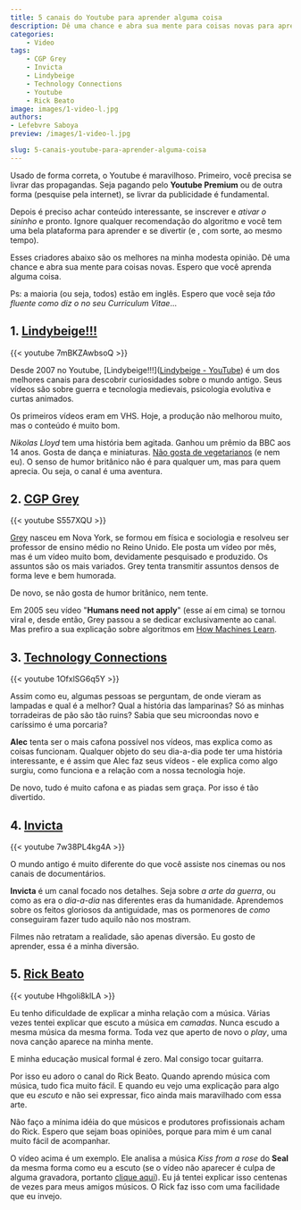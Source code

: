 ```yaml
---
title: 5 canais do Youtube para aprender alguma coisa
description: Dê uma chance e abra sua mente para coisas novas para aprender alguma coisa nova e interessante.
categories:
    - Video
tags:
    - CGP Grey
    - Invicta
    - Lindybeige
    - Technology Connections
    - Youtube
    - Rick Beato
image: images/1-video-l.jpg
authors:
- Lefebvre Saboya
preview: /images/1-video-l.jpg

slug: 5-canais-youtube-para-aprender-alguma-coisa
---
```


Usado de forma correta, o Youtube é maravilhoso. Primeiro, você precisa se livrar das propagandas. Seja pagando pelo **Youtube Premium** ou de outra forma (pesquise pela internet), se livrar da publicidade é fundamental. 

Depois é preciso achar conteúdo interessante, se inscrever e *ativar o sininho* e pronto. Ignore qualquer recomendação do algoritmo e você tem uma bela plataforma para aprender e se divertir (e , com sorte, ao mesmo tempo).

Esses criadores abaixo são os melhores na minha modesta opinião. Dê uma chance e abra sua mente para coisas novas. Espero que você aprenda alguma coisa.

Ps: a maioria (ou seja, todos) estão em inglês. Espero que você seja *tão fluente como diz o no seu Curriculum Vitae*...

## 1. [Lindybeige!!!](https://www.youtube.com/user/lindybeige)

{{< youtube 7mBKZAwbsoQ >}}

Desde 2007 no Youtube, [Lindybeige!!!]([Lindybeige - YouTube](https://www.youtube.com/user/lindybeige)) é um dos melhores canais para descobrir curiosidades sobre o mundo antigo. Seus vídeos são sobre guerra e tecnologia medievais, psicologia evolutiva e curtas animados.

Os primeiros vídeos eram em VHS. Hoje, a produção não melhorou muito, mas o conteúdo é muito bom.

*Nikolas Lloyd* tem uma história bem agitada. Ganhou um prêmio da BBC aos 14 anos. Gosta de dança e miniaturas. [Não gosta de vegetarianos](http://www.lloydianaspects.co.uk/opinions/whyVegetariansShouldBeForcefedWithLard.html#mainSection) (e nem eu). O senso de humor britânico não é para qualquer um, mas para quem aprecia. Ou seja, o canal é uma aventura.

## 2. [CGP Grey](https://www.youtube.com/greymatter)

{{< youtube S557XQU >}}

[Grey](https://www.cgpgrey.com/) nasceu em Nova York, se formou em física e sociologia e resolveu ser professor de ensino médio no Reino Unido. Ele posta um vídeo por mês, mas é um vídeo muito bom, devidamente pesquisado e produzido. Os assuntos são os mais variados. Grey tenta transmitir assuntos densos de forma leve e bem humorada. 

De novo, se não gosta de humor britânico, nem tente.

Em 2005 seu vídeo "**Humans need not apply**" (esse aí em cima) se tornou viral e, desde então, Grey passou a se dedicar exclusivamente ao canal. Mas prefiro a sua explicação sobre algoritmos em [How Machines Learn](https://www.youtube.com/watch?v=R9OHn5ZF4Uo). 

## 3. [Technology Connections](https://www.youtube.com/c/TechnologyConnections/)

{{< youtube 1OfxlSG6q5Y >}}

Assim como eu, algumas pessoas se perguntam, de onde vieram as lampadas e qual é a melhor? Qual a história das lamparinas? Só as minhas torradeiras de pão são tão ruins? Sabia que seu microondas novo e caríssimo é uma porcaria?

**Alec** tenta ser o mais cafona possível nos vídeos, mas explica como as coisas funcionam. Qualquer objeto do seu dia-a-dia pode ter uma história interessante, e é assim que Alec faz seus vídeos - ele explica como algo surgiu, como funciona e a relação com a nossa tecnologia hoje.

De novo, tudo é muito cafona e as piadas sem graça. Por isso é tão divertido.

## 4. [Invicta](https://www.youtube.com/c/InvictaHistory/)

{{< youtube 7w38PL4kg4A >}}

O mundo antigo é muito diferente do que você assiste nos cinemas ou nos canais de documentários. 

**Invicta** é um canal focado nos detalhes. Seja sobre *a arte da guerra*, ou como as era o *dia-a-dia* nas diferentes eras da humanidade. Aprendemos sobre os feitos gloriosos da antiguidade, mas os pormenores de *como* conseguiram fazer tudo aquilo não nos mostram.

Filmes não retratam a realidade, são apenas diversão. Eu gosto de aprender, essa é a minha diversão.

## 5. [Rick Beato](https://www.youtube.com/c/RickBeato/)

{{< youtube Hhgoli8klLA >}}

Eu tenho dificuldade de explicar a minha relação com a música. Várias vezes tentei explicar que escuto a música em *camadas*. Nunca escudo a mesma música da mesma forma. Toda vez que aperto de novo o *play*, uma nova canção aparece na minha mente.

E minha educação musical formal é zero. Mal consigo tocar guitarra. 

Por isso eu adoro o canal do Rick Beato. Quando aprendo música com música, tudo fica muito fácil. E quando eu vejo uma explicação para algo que eu *escuto* e não sei expressar, fico ainda mais maravilhado com essa arte.

Não faço a mínima idéia do que músicos e produtores profissionais acham do Rick. Espero que sejam boas opiniões, porque para mim é um canal muito fácil de acompanhar.

O vídeo acima é um exemplo. Ele analisa a música *Kiss from a rose* do **Seal** da mesma forma como eu a escuto (se o vídeo não aparecer é culpa de alguma gravadora, portanto [clique aqui](https://youtu.be/Hhgoli8klLA)). Eu já tentei explicar isso centenas de vezes para meus amigos músicos. O Rick faz isso com uma facilidade que eu invejo. 
